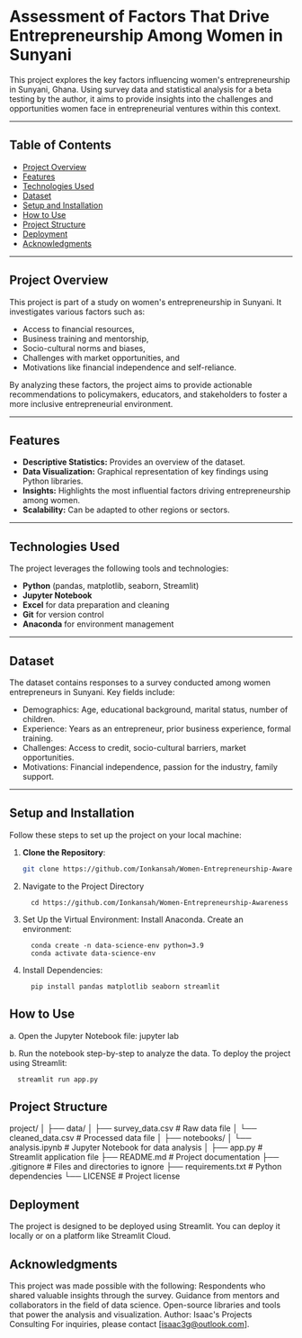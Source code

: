 # Assessment of Factors That Drive Entrepreneurship Among Women in Sunyani

This project explores the key factors influencing women's entrepreneurship in Sunyani, Ghana. Using survey data and statistical analysis for a beta testing by the author, it aims to provide insights into the challenges and opportunities women face in entrepreneurial ventures within this context.

---

## Table of Contents
- [Project Overview](#project-overview)
- [Features](#features)
- [Technologies Used](#technologies-used)
- [Dataset](#dataset)
- [Setup and Installation](#setup-and-installation)
- [How to Use](#how-to-use)
- [Project Structure](#project-structure)
- [Deployment](#deployment)
- [Acknowledgments](#acknowledgments)

---

## Project Overview
This project is part of a study on women's entrepreneurship in Sunyani. It investigates various factors such as:
- Access to financial resources,
- Business training and mentorship,
- Socio-cultural norms and biases,
- Challenges with market opportunities, and
- Motivations like financial independence and self-reliance.

By analyzing these factors, the project aims to provide actionable recommendations to policymakers, educators, and stakeholders to foster a more inclusive entrepreneurial environment.

---

## Features
- **Descriptive Statistics:** Provides an overview of the dataset.
- **Data Visualization:** Graphical representation of key findings using Python libraries.
- **Insights:** Highlights the most influential factors driving entrepreneurship among women.
- **Scalability:** Can be adapted to other regions or sectors.

---

## Technologies Used
The project leverages the following tools and technologies:
- **Python** (pandas, matplotlib, seaborn, Streamlit)
- **Jupyter Notebook**
- **Excel** for data preparation and cleaning
- **Git** for version control
- **Anaconda** for environment management

---

## Dataset
The dataset contains responses to a survey conducted among women entrepreneurs in Sunyani. Key fields include:
- Demographics: Age, educational background, marital status, number of children.
- Experience: Years as an entrepreneur, prior business experience, formal training.
- Challenges: Access to credit, socio-cultural barriers, market opportunities.
- Motivations: Financial independence, passion for the industry, family support.

---

## Setup and Installation
Follow these steps to set up the project on your local machine:

1. **Clone the Repository**:
   ```bash
   git clone https://github.com/Ionkansah/Women-Entrepreneurship-Awareness-Project

2. Navigate to the Project Directory

         cd https://github.com/Ionkansah/Women-Entrepreneurship-Awareness

4. Set Up the Virtual Environment:
   Install Anaconda.
   Create an environment:

         conda create -n data-science-env python=3.9
         conda activate data-science-env

5. Install Dependencies:

         pip install pandas matplotlib seaborn streamlit
   
## How to Use
a. Open the Jupyter Notebook file:
jupyter lab

b. Run the notebook step-by-step to analyze the data.
   To deploy the project using Streamlit:

      streamlit run app.py

## Project Structure
project/
│
├── data/
│   ├── survey_data.csv          # Raw data file
│   └── cleaned_data.csv         # Processed data file
│
├── notebooks/
│   └── analysis.ipynb           # Jupyter Notebook for data analysis
│
├── app.py                       # Streamlit application file
├── README.md                    # Project documentation
├── .gitignore                   # Files and directories to ignore
├── requirements.txt             # Python dependencies
└── LICENSE                      # Project license


## Deployment
The project is designed to be deployed using Streamlit. You can deploy it locally or on a platform like Streamlit Cloud.

## Acknowledgments
This project was made possible with the following:
Respondents who shared valuable insights through the survey.
Guidance from mentors and collaborators in the field of data science.
Open-source libraries and tools that power the analysis and visualization.
Author: Isaac's Projects Consulting
For inquiries, please contact [isaac3g@outlook.com].
